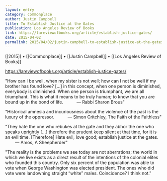 ```yaml
---
layout: entry
category: commonplace
author: Justin Campbell
title: To Establish Justice at the Gates
publication: Los Angeles Review of Books
link: https://lareviewofbooks.org/article/establish-justice-gates/
date: 2015-04-02
permalink: 2015/04/02/justin-campbell-to-establish-justice-at-the-gates
---
```


[[2015]] • [[Commonplace]] • [[Justin Campbell]] • [[Los Angeles Review of Books]]

https://lareviewofbooks.org/article/establish-justice-gates/

"How can I be well, when my sister is not well; how can I not be well if my brother has found love? […] in this concept, when one person is diminished, everybody is diminished. When one person is triumphant, we are all triumphant. This is what it means to be truly human; to know that you are bound up in the bond of life.           — Rabbi Sharon Brous"

"Historical amnesia and incuriousness about the violence of the past is the luxury of the oppressor.           — Simon Critchley, The Faith of the Faithless"

"They hate the one who rebukes at the gate and they abhor the one who speaks uprightly […] therefore the prudent keep silent at that time, for it is an evil time. [Therefore] Hate evil, love good; establish justice at the gates.           — Amos, A Sheepherder"

"The reality is the problems we see today are not aberrations; the world in which we live exists as a direct result of the intentions of the colonial elites who founded this country. Only six percent of the population was able to vote when George Washington was elected president. The ones who did vote were landowning straight “white” males. Coincidence? I think not."